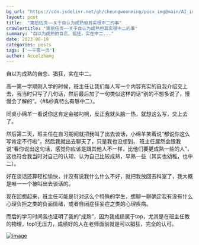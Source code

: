 ```yaml
---
bg_url: "https://cdn.jsdelivr.net/gh/cheungwoonming/picx_img@main/AI_img/AI-image-021.jpg"
layout: post
title:  "第拾伍页——关于自认为成熟但其实很中二的事"
crawlertitle: "第拾伍页——关于自认为成熟但其实很中二的事"
summary: "自以为成熟的自恋、猖狂，实在中二..."
date: 2023-08-19
categories: posts
tags: ['一千零一页']
author: Accelzhang
---
```


自以为成熟的自恋、猖狂，实在中二。

高一第一学期刚入学的时候，班主任让我们每人写一个内容充实的自我介绍交上去，我当时只写了几句话，然后最后加了一句类似这样的话“别的不想多说了，慢慢会了解的”。（#&@真特么有够中二）。

同桌小绵羊一看说你这肯定会被叼啊，反正我就头脑一热，就想这么写，交上去了。

然后第二天，班主任在自习期间就把我叫了出去谈话，小绵羊笑着说“都说你这么写肯定不行啦”，然后我就出去聊天了，只是我也没想到，
班主任居然会跟我说“看你说出这句话，感觉你应该是跟其他人不一样，比他们要更成熟一些的人”，这也符合我当时对自己的认知，认为自己比较成熟，早熟一些（其实也幼稚，也中二）。

好在谈话还算轻松愉快，并没有说我什么什么不好，就把我放回去科室了，我大概是唯一一个被叫出去谈话的。

现在回想起来，班主任可能是针对这么个特殊的学生，想聊一聊确定我有没有什么心理负担之类的负面情绪，或者自闭症狂妄症之类的心理疾病。

而后的学习时间我也证明了我的“成熟”，因为我成绩属于top，尤其是在班主任教的物理，top1无压力，成绩好的人在老师面前就是可以猖狂，完全的认可。

[![image](https://cdn.jsdelivr.net/gh/cheungwoonming/picx_img@main/AI_img/AI-image-021.jpg)](https://cdn.jsdelivr.net/gh/cheungwoonming/picx_img@main/AI_img/AI-image-021.jpg)
